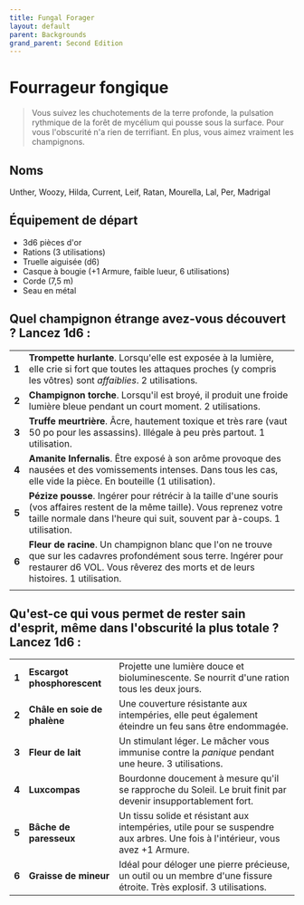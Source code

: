 ```yaml
---
title: Fungal Forager
layout: default
parent: Backgrounds
grand_parent: Second Edition
---
```


# Fourrageur fongique

> Vous suivez les chuchotements de la terre profonde, la pulsation rythmique de la forêt de mycélium qui pousse sous la surface. Pour vous l'obscurité n'a rien de terrifiant. En plus, vous aimez vraiment les champignons.

## Noms

Unther, Woozy, Hilda, Current, Leif, Ratan, Mourella, Lal, Per, Madrigal

## Équipement de départ

- 3d6 pièces d'or
- Rations (3 utilisations)
- Truelle aiguisée (d6)
- Casque à bougie (+1 Armure, faible lueur, 6 utilisations)
- Corde (7,5 m)
- Seau en métal

## Quel champignon étrange avez-vous découvert ? Lancez 1d6 :

|       |                                                                                                                                                                                |
| ----- | ------------------------------------------------------------------------------------------------------------------------------------------------------------------------------ |
| **1** | **Trompette hurlante**. Lorsqu'elle est exposée à la lumière, elle crie si fort que toutes les attaques proches (y compris les vôtres) sont _affaiblies_. 2 utilisations. |
| **2** | **Champignon torche**. Lorsqu'il est broyé, il produit une froide lumière bleue pendant un court moment. 2 utilisations. |
| **3** | **Truffe meurtrière**. Âcre, hautement toxique et très rare (vaut 50 po pour les assassins). Illégale à peu près partout. 1 utilisation. |
| **4** | **Amanite Infernalis**. Être exposé à son arôme provoque des nausées et des vomissements intenses. Dans tous les cas, elle vide la pièce. En bouteille (1 utilisation). |
| **5** | **Pézize pousse**. Ingérer pour rétrécir à la taille d'une souris (vos affaires restent de la même taille). Vous reprenez votre taille normale dans l'heure qui suit, souvent par à-coups. 1 utilisation. |
| **6** | **Fleur de racine**. Un champignon blanc que l'on ne trouve que sur les cadavres profondément sous terre. Ingérer pour restaurer d6 VOL. Vous rêverez des morts et de leurs histoires. 1 utilisation. |
|       |                                                                                                                                                                                |

## Qu'est-ce qui vous permet de rester sain d'esprit, même dans l'obscurité la plus totale ? Lancez 1d6 :

|       |                     |                                                                                                |
| ----- | ------------------- | ---------------------------------------------------------------------------------------------- |
| **1** | **Escargot phosphorescent** | Projette une lumière douce et bioluminescente. Se nourrit d'une ration tous les deux jours. |
| **2** | **Châle en soie de phalène** | Une couverture résistante aux intempéries, elle peut également éteindre un feu sans être endommagée. |
| **3** | **Fleur de lait** | Un stimulant léger. Le mâcher vous immunise  contre la _panique_ pendant une heure. 3 utilisations. |
| **4** | **Luxcompas** | Bourdonne doucement à mesure qu'il se rapproche du Soleil. Le bruit finit par devenir insupportablement fort. |
| **5** | **Bâche de paresseux** | Un tissu solide et résistant aux intempéries, utile pour se suspendre aux arbres. Une fois à l'intérieur, vous avez +1 Armure. |
| **6** | **Graisse de mineur** | Idéal pour déloger une pierre précieuse, un outil ou un membre d'une fissure étroite. Très explosif. 3 utilisations. |

